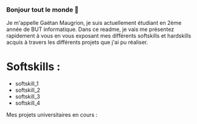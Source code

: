 ### Bonjour tout le monde 👋

Je m'appelle Gaëtan Maugrion, je suis actuellement étudiant en 2ème année de BUT informatique. Dans ce readme, je vais me présentez rapidement à vous en vous exposant mes différents softskills et hardskills acquis à travers les différents projets que j'ai pu réaliser. 

# Softskills :
  - softskill_1
  - softskill_2
  - softskill_3
  - softskill_4

Mes projets universitaires en cours :

